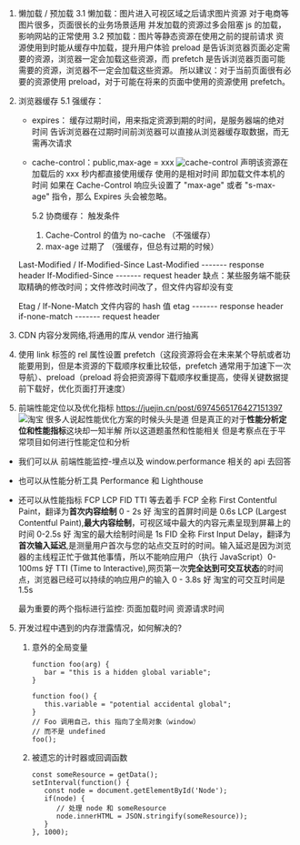 1. 懒加载 / 预加载
   3.1 懒加载：图片进入可视区域之后请求图片资源 对于电商等图片很多，页面很长的业务场景适用 并发加载的资源过多会阻塞 js 的加载，影响网站的正常使用
   3.2 预加载：图片等静态资源在使用之前的提前请求 资源使用到时能从缓存中加载，提升用户体验
   preload 是告诉浏览器页面必定需要的资源，浏览器一定会加载这些资源，而 prefetch 是告诉浏览器页面可能需要的资源，浏览器不一定会加载这些资源。 所以建议：对于当前页面很有必要的资源使用 preload，对于可能在将来的页面中使用的资源使用 prefetch。
2. 浏览器缓存
   5.1 强缓存：

   - expires：
     缓存过期时间，用来指定资源到期的时间，是服务器端的绝对时间
     告诉浏览器在过期时间前浏览器可以直接从浏览器缓存取数据，而无需再次请求

   - cache-control：public,max-age = xxx
     ![cache-control](https://p3-juejin.byteimg.com/tos-cn-i-k3u1fbpfcp/7d49310c47704d38bb2d20b073514a19~tplv-k3u1fbpfcp-watermark.awebp)
     声明该资源在加载后的 xxx 秒内都直接使用缓存 使用的是相对时间 即加载文件本机的时间
     如果在 Cache-Control 响应头设置了 "max-age" 或者 "s-max-age" 指令，那么 Expires 头会被忽略。

     5.2 协商缓存：
     触发条件

     1. Cache-Control 的值为 no-cache （不强缓存）
     2. max-age 过期了 （强缓存，但总有过期的时候）

   Last-Modified / If-Modified-Since
   Last-Modified ------- response header
   If-Modified-Since ------- request header
   缺点：某些服务端不能获取精确的修改时间；文件修改时间改了，但文件内容却没有变

   Etag / If-None-Match
   文件内容的 hash 值
   etag ------- response header
   if-none-match ------- request header

3. CDN 内容分发网络,将通用的库从 vendor 进行抽离
4. 使用 link 标签的 rel 属性设置 prefetch（这段资源将会在未来某个导航或者功能要用到，但是本资源的下载顺序权重比较低，prefetch 通常用于加速下一次导航）、preload（preload 将会把资源得下载顺序权重提高，使得关键数据提前下载好，优化页面打开速度）

5. 前端性能定位以及优化指标 https://juejin.cn/post/6974565176427151397
   ![淘宝](https://p9-juejin.byteimg.com/tos-cn-i-k3u1fbpfcp/43aaa88418054be2b7baea4496ab53ce~tplv-k3u1fbpfcp-watermark.awebp)
   很多人说起性能优化方案的时候头头是道 但是真正的对于**性能分析定位和性能指标**这块却一知半解 所以这道题虽然和性能相关 但是考察点在于平常项目如何进行性能定位和分析

- 我们可以从 前端性能监控-埋点以及 window.performance 相关的 api 去回答
- 也可以从性能分析工具 Performance 和 Lighthouse
- 还可以从性能指标 FCP LCP FID TTI 等去着手
  FCP 全称 First Contentful Paint，翻译为**首次内容绘制** 0 - 2s 好 淘宝的首屏时间是 0.6s
  LCP (Largest Contentful Paint),**最大内容绘制**，可视区域中最大的内容元素呈现到屏幕上的时间 0-2.5s 好 淘宝的最大绘制时间是 1s
  FID 全称 First Input Delay，翻译为**首次输入延迟**,是测量用户首次与您的站点交互时的时间。输入延迟是因为浏览器的主线程正忙于做其他事情，所以不能响应用户（执行 JavaScript）0-100ms 好
  TTI (Time to Interactive),网页第一次**完全达到可交互状态**的时间点，浏览器已经可以持续的响应用户的输入 0 - 3.8s 好 淘宝的可交互时间是 1.5s

  最为重要的两个指标进行监控:
  页面加载时间
  资源请求时间

5. 开发过程中遇到的内存泄露情况，如何解决的?

   1. 意外的全局变量

      ```JS
      function foo(arg) {
         bar = "this is a hidden global variable";
      }

      function foo() {
         this.variable = "potential accidental global";
      }
      // Foo 调用自己，this 指向了全局对象（window）
      // 而不是 undefined
      foo();
      ```

   2. 被遗忘的计时器或回调函数

      ```JS
      const someResource = getData();
      setInterval(function() {
         const node = document.getElementById('Node');
         if(node) {
            // 处理 node 和 someResource
            node.innerHTML = JSON.stringify(someResource));
         }
      }, 1000);

      ```
